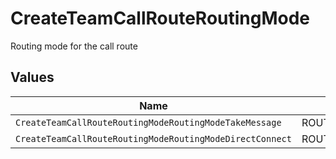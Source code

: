 # CreateTeamCallRouteRoutingMode

Routing mode for the call route


## Values

| Name                                                     | Value                                                    |
| -------------------------------------------------------- | -------------------------------------------------------- |
| `CreateTeamCallRouteRoutingModeRoutingModeTakeMessage`   | ROUTING_MODE_TAKE_MESSAGE                                |
| `CreateTeamCallRouteRoutingModeRoutingModeDirectConnect` | ROUTING_MODE_DIRECT_CONNECT                              |